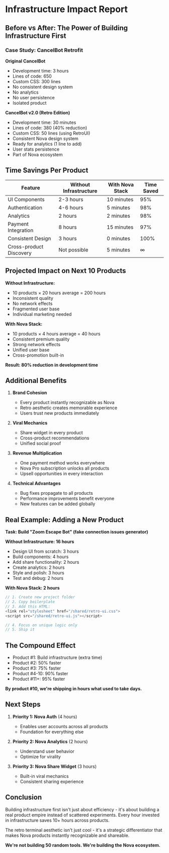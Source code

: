 # Infrastructure Impact Report

## Before vs After: The Power of Building Infrastructure First

### Case Study: CancelBot Retrofit

**Original CancelBot**
- Development time: 3 hours
- Lines of code: 650
- Custom CSS: 300 lines
- No consistent design system
- No analytics
- No user persistence
- Isolated product

**CancelBot v2.0 (Retro Edition)**
- Development time: 30 minutes
- Lines of code: 380 (40% reduction)
- Custom CSS: 50 lines (using RetroUI)
- Consistent Nova design system
- Ready for analytics (1 line to add)
- User stats persistence
- Part of Nova ecosystem

## Time Savings Per Product

| Feature | Without Infrastructure | With Nova Stack | Time Saved |
|---------|----------------------|-----------------|------------|
| UI Components | 2-3 hours | 10 minutes | 95% |
| Authentication | 4-6 hours | 5 minutes | 98% |
| Analytics | 2 hours | 2 minutes | 98% |
| Payment Integration | 8 hours | 15 minutes | 97% |
| Consistent Design | 3 hours | 0 minutes | 100% |
| Cross-product Discovery | Not possible | 5 minutes | ∞ |

## Projected Impact on Next 10 Products

**Without Infrastructure:**
- 10 products × 20 hours average = 200 hours
- Inconsistent quality
- No network effects
- Fragmented user base
- Individual marketing needed

**With Nova Stack:**
- 10 products × 4 hours average = 40 hours
- Consistent premium quality
- Strong network effects
- Unified user base
- Cross-promotion built-in

**Result: 80% reduction in development time**

## Additional Benefits

1. **Brand Cohesion**
   - Every product instantly recognizable as Nova
   - Retro aesthetic creates memorable experience
   - Users trust new products immediately

2. **Viral Mechanics**
   - Share widget in every product
   - Cross-product recommendations
   - Unified social proof

3. **Revenue Multiplication**
   - One payment method works everywhere
   - Nova Pro subscription unlocks all products
   - Upsell opportunities in every interaction

4. **Technical Advantages**
   - Bug fixes propagate to all products
   - Performance improvements benefit everyone
   - New features can be added globally

## Real Example: Adding a New Product

**Task: Build "Zoom Escape Bot" (fake connection issues generator)**

**Without Infrastructure: 16 hours**
- Design UI from scratch: 3 hours
- Build components: 4 hours
- Add share functionality: 2 hours
- Create analytics: 2 hours
- Style and polish: 3 hours
- Test and debug: 2 hours

**With Nova Stack: 2 hours**
```javascript
// 1. Create new project folder
// 2. Copy boilerplate
// 3. Add this HTML:
<link rel="stylesheet" href="/shared/retro-ui.css">
<script src="/shared/retro-ui.js"></script>

// 4. Focus on unique logic only
// 5. Ship it
```

## The Compound Effect

- Product #1: Build infrastructure (extra time)
- Product #2: 50% faster
- Product #3: 75% faster
- Product #4-10: 90% faster
- Product #11+: 95% faster

**By product #10, we're shipping in hours what used to take days.**

## Next Steps

1. **Priority 1: Nova Auth** (4 hours)
   - Enables user accounts across all products
   - Foundation for everything else

2. **Priority 2: Nova Analytics** (2 hours)
   - Understand user behavior
   - Optimize for virality

3. **Priority 3: Nova Share Widget** (3 hours)
   - Built-in viral mechanics
   - Consistent sharing experience

## Conclusion

Building infrastructure first isn't just about efficiency - it's about building a real product empire instead of scattered experiments. Every hour invested in infrastructure saves 10+ hours across products.

The retro terminal aesthetic isn't just cool - it's a strategic differentiator that makes Nova products instantly recognizable and shareable.

**We're not building 50 random tools. We're building the Nova ecosystem.**